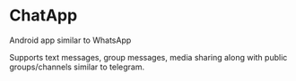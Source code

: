 # ChatApp
Android app similar to WhatsApp

Supports text messages, group messages, media sharing along with public groups/channels similar to telegram.
